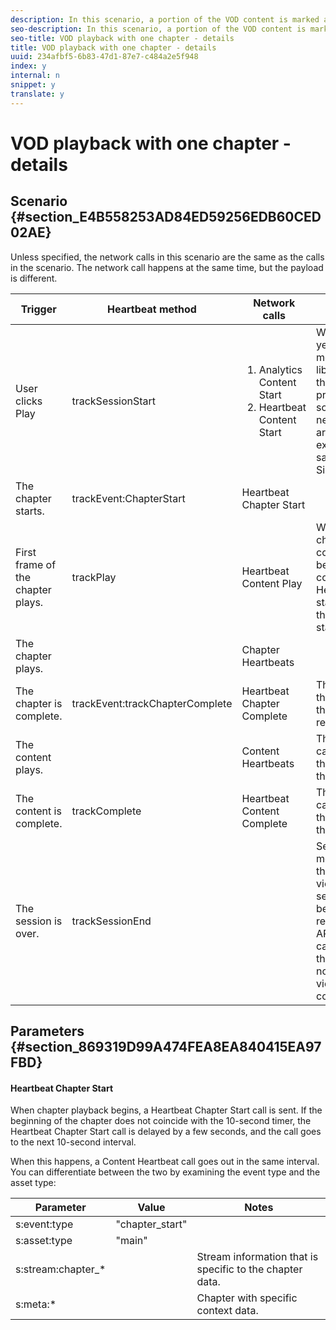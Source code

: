 ```yaml
---
description: In this scenario, a portion of the VOD content is marked as a chapter.
seo-description: In this scenario, a portion of the VOD content is marked as a chapter.
seo-title: VOD playback with one chapter - details
title: VOD playback with one chapter - details
uuid: 234afbf5-6b83-47d1-87e7-c484a2e5f948
index: y
internal: n
snippet: y
translate: y
---
```


# VOD playback with one chapter - details


## Scenario {#section_E4B558253AD84ED59256EDB60CED02AE}


<table id="table_650DCE0B482249FFB01CCE36F2DCF259"> 
 <desc>
  Unless specified, the network calls in this scenario are the same as the calls in the 
  <a href="r_vhl_scenarios_mc-vod-40-no-interup-ios.xml" format="dita" scope="local"></a> scenario. The network call happens at the same time, but the payload is different. 
 </desc> 
 <thead> 
  <tr> 
   <th colname="col1" class="entry">Trigger</th> 
   <th colname="col2" class="entry">Heartbeat method</th> 
   <th colname="col3" class="entry">Network calls</th> 
   <th colname="col4" class="entry">Notes</th> 
  </tr>
 </thead>
 <tbody> 
  <tr> 
   <td colname="col1">User clicks <span class="uicontrol">Play</span> </td> 
   <td colname="col2"><span class="codeph">trackSessionStart</span> </td> 
   <td colname="col3"> 
    <ol id="ol_94E8B596F0134291AEAF8AEE7BA328FC"> 
     <li id="li_EAC4DBC95F2A427B91B10FB62655C56F"><span class="codeph">Analytics Content Start</span> </li> 
     <li id="li_E9FAF09FFB934BC6880BA9DEABB1D00F"><span class="codeph">Heartbeat Content Start</span> </li> 
    </ol> </td> 
   <td colname="col4">We have not yet told the measurement library that there is a pre-roll ad, so these network calls are still exactly the same as Single VoD.</td> 
  </tr> 
  <tr> 
   <td colname="col1">The chapter starts.</td> 
   <td colname="col2"><span class="codeph">trackEvent:ChapterStart</span> </td> 
   <td colname="col3"><span class="codeph">Heartbeat Chapter Start</span> </td> 
   <td colname="col4"> </td> 
  </tr> 
  <tr> 
   <td colname="col1">First frame of the chapter plays.</td> 
   <td colname="col2"><span class="codeph">trackPlay</span> </td> 
   <td colname="col3"><span class="codeph">Heartbeat Content Play</span> </td> 
   <td colname="col4">When chapter content plays before main content, the Heartbeats start when the chapter starts.</td> 
  </tr> 
  <tr> 
   <td colname="col1">The chapter plays.</td> 
   <td colname="col2"> </td> 
   <td colname="col3"><span class="codeph">Chapter Heartbeats</span> </td> 
   <td colname="col4"> </td> 
  </tr> 
  <tr> 
   <td colname="col1">The chapter is complete.</td> 
   <td colname="col2"><span class="codeph">trackEvent:trackChapterComplete</span> </td> 
   <td colname="col3"><span class="codeph">Heartbeat Chapter Complete</span> </td> 
   <td colname="col4">This is when the end of the chapter is reached.</td> 
  </tr> 
  <tr> 
   <td colname="col1">The content plays.</td> 
   <td colname="col2"> </td> 
   <td colname="col3"><span class="codeph">Content Heartbeats</span> </td> 
   <td colname="col4">This network call is exactly the same as the <a href="r_vhl_scenarios_mc-vod-40-no-interup-ios.xml" format="dita" scope="local"></a> scenario. </td> 
  </tr> 
  <tr> 
   <td colname="col1">The content is complete.</td> 
   <td colname="col2"><span class="codeph">trackComplete</span> </td> 
   <td colname="col3"><span class="codeph">Heartbeat Content Complete</span> </td> 
   <td colname="col4">This network call is exactly the same as the <a href="r_vhl_scenarios_mc-vod-40-no-interup-ios.xml" format="dita" scope="local"></a> scenario. </td> 
  </tr> 
  <tr> 
   <td colname="col1">The session is over.</td> 
   <td colname="col2"><span class="codeph">trackSessionEnd</span> </td> 
   <td colname="col3"> </td> 
   <td colname="col4"><span class="codeph">SessionEnd</span> means that the end of a viewing session has been reached. This API must be called even if the user does not watch the video to completion. </td> 
  </tr> 
 </tbody> 
</table>


## Parameters {#section_869319D99A474FEA8EA840415EA97FBD}


#### Heartbeat Chapter Start
<table id="table_BF481A33F7F5408FA3269DB173F8A366">  
 <desc> 
  <p>When chapter playback begins, a <span class="codeph">Heartbeat Chapter Start</span> call is sent. If the beginning of the chapter does not coincide with the 10-second timer, the <span class="codeph">Heartbeat Chapter Start</span> call is delayed by a few seconds, and the call goes to the next 10-second interval. </p> 
  <p>When this happens, a <span class="codeph">Content Heartbeat</span> call goes out in the same interval. You can differentiate between the two by examining the event type and the asset type: </p> 
 </desc> 
 <thead> 
  <tr> 
   <th colname="col1" class="entry">Parameter</th> 
   <th colname="col2" class="entry">Value</th> 
   <th colname="col3" class="entry">Notes</th> 
  </tr>
 </thead>
 <tbody> 
  <tr> 
   <td colname="col1"><span class="codeph">s:event:type</span> </td> 
   <td colname="col2"><span class="codeph">"chapter_start"</span> </td> 
   <td colname="col3"> </td> 
  </tr> 
  <tr> 
   <td colname="col1"><span class="codeph">s:asset:type</span> </td> 
   <td colname="col2"><span class="codeph">"main"</span> </td> 
   <td colname="col3"> </td> 
  </tr> 
  <tr> 
   <td colname="col1"><span class="codeph">s:stream:chapter_*</span> </td> 
   <td colname="col2"> </td> 
   <td colname="col3">Stream information that is specific to the chapter data.</td> 
  </tr> 
  <tr> 
   <td colname="col1"><span class="codeph">s:meta:*</span> </td> 
   <td colname="col2"> </td> 
   <td colname="col3">Chapter with specific context data.</td> 
  </tr> 
 </tbody> 
</table>

